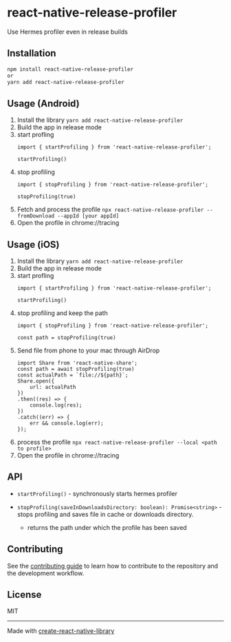 # react-native-release-profiler

Use Hermes profiler even in release builds

## Installation

```sh
npm install react-native-release-profiler 
or
yarn add react-native-release-profiler
```

## Usage (Android)

1. Install the library `yarn add react-native-release-profiler`
2. Build the app in release mode
3. start profling 
   ```
   import { startProfiling } from 'react-native-release-profiler';

   startProfiling()
   ```
4. stop profiling
   ```
   import { stopProfiling } from 'react-native-release-profiler';

   stopProfiling(true)
   ```
5. Fetch and process the profile `npx react-native-release-profiler --fromDownload --appId [your appId]`
6. Open the profile in chrome://tracing

## Usage (iOS)

1. Install the library `yarn add react-native-release-profiler`
2. Build the app in release mode
3. start profling 
   ```
   import { startProfiling } from 'react-native-release-profiler';

   startProfiling()
   ```
4. stop profiling and keep the path
   ```
   import { stopProfiling } from 'react-native-release-profiler';

   const path = stopProfiling(true)
   ```
5. Send file from phone to your mac through AirDrop
    ```
    import Share from 'react-native-share';
    const path = await stopProfiling(true)
    const actualPath = `file://${path}`;
    Share.open({
        url: actualPath
    })
    .then((res) => {
        console.log(res);
    })
    .catch((err) => {
        err && console.log(err);
    });
    ```
6. process the profile `npx react-native-release-profiler --local <path to profile>`
7. Open the profile in chrome://tracing

## API
 
 - `startProfiling()` - synchronously starts hermes profiler
 
 - `stopProfiling(saveInDownloadsDirectory: boolean): Promise<string>` - stops profiling and saves file in cache or downloads directory.
    - returns the path under which the profile has been saved

## Contributing

See the [contributing guide](CONTRIBUTING.md) to learn how to contribute to the repository and the development workflow.

## License

MIT

---

Made with [create-react-native-library](https://github.com/callstack/react-native-builder-bob)
